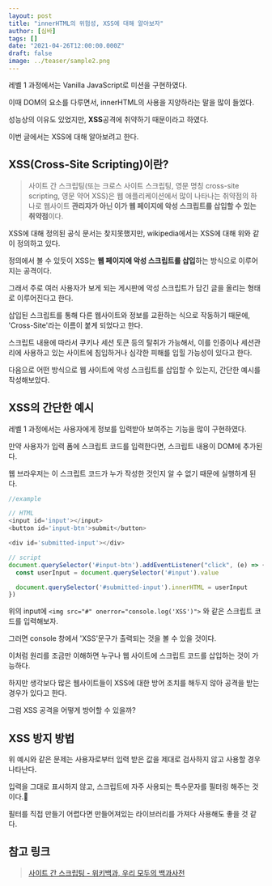 ```yaml
---
layout: post
title: "innerHTML의 위험성, XSS에 대해 알아보자"
author: [심바]
tags: []
date: "2021-04-26T12:00:00.000Z"
draft: false
image: ../teaser/sample2.png
---
```


레벨 1 과정에서는 Vanilla JavaScript로 미션을 구현하였다.

이때 DOM의 요소를 다루면서, innerHTML의 사용을 지양하라는 말을 많이 들었다.

성능상의 이유도 있었지만, **XSS**공격에 취약하기 때문이라고 하였다.

이번 글에서는 XSS에 대해 알아보려고 한다.

## XSS(Cross-Site Scripting)이란?

>사이트 간 스크립팅(또는 크로스 사이트 스크립팅, 영문 명칭 cross-site scripting, 영문 약어 XSS)은 웹 애플리케이션에서 많이 나타나는 취약점의 하나로 웹사이트 **관리자가 아닌 이가 웹 페이지에 악성 스크립트를 삽입할 수 있는 취약점**이다.

XSS에 대해 정의된 공식 문서는 찾지못했지만, wikipedia에서는 XSS에 대해 위와 같이 정의하고 있다.

정의에서 볼 수 있듯이 XSS는 **웹 페이지에 악성 스크립트를 삽입**하는 방식으로 이루어지는 공격이다.

그래서 주로 여러 사용자가 보게 되는 게시판에 악성 스크립트가 담긴 글을 올리는 형태로 이루어진다고 한다.

삽입된 스크립트를 통해 다른 웹사이트와 정보를 교환하는 식으로 작동하기 때문에, 'Cross-Site'라는 이름이 붙게 되었다고 한다.

스크립트 내용에 따라서 쿠키나 세션 토큰 등의 탈취가 가능해서, 이를 인증이나 세션관리에 사용하고 있는 사이트에 침입하거나 심각한 피해를 입힐 가능성이 있다고 한다.

다음으로 어떤 방식으로 웹 사이트에 악성 스크립트를 삽입할 수 있는지, 간단한 예시를 작성해보았다.

## XSS의 간단한 예시

레벨 1 과정에서는 사용자에게 정보를 입력받아 보여주는 기능을 많이 구현하였다.

만약 사용자가 입력 폼에 스크립트 코드를 입력한다면, 스크립트 내용이 DOM에 추가된다.

웹 브라우저는 이 스크립트 코드가 누가 작성한 것인지 알 수 없기 때문에 실행하게 된다.


```javascript
//example

// HTML
<input id='input'></input>
<button id='input-btn'>submit</button>

<div id='submitted-input'></div>

// script
document.querySelector('#input-btn').addEventListener("click", (e) => {
  const userInput = document.querySelector('#input').value

  document.querySelector('#submitted-input').innerHTML = userInput
})
```
위의 input에 `<img src="#" onerror="console.log('XSS')">` 와 같은 스크립트 코드를 입력해보자. 

그러면 console 창에서 'XSS'문구가 출력되는 것을 볼 수 있을 것이다.

이처럼 원리를 조금만 이해하면 누구나 웹 사이트에 스크립트 코드를 삽입하는 것이 가능하다.

하지만 생각보다 많은 웹사이트들이 XSS에 대한 방어 조치를 해두지 않아 공격을 받는 경우가 있다고 한다.

그럼 XSS 공격을 어떻게 방어할 수 있을까? 

## XSS 방지 방법

위 예시와 같은 문제는 사용자로부터 입력 받은 값을 제대로 검사하지 않고 사용할 경우 나타난다.

입력을 그대로 표시하지 않고, 스크립트에 자주 사용되는 특수문자를 필터링 해주는 것이다.

필터를 직접 만들기 어렵다면 만들어져있는 라이브러리를 가져다 사용해도 좋을 것 같다.

## 참고 링크

> [사이트 간 스크립팅 - 위키백과, 우리 모두의 백과사전](https://ko.wikipedia.org/wiki/%EC%82%AC%EC%9D%B4%ED%8A%B8_%EA%B0%84_%EC%8A%A4%ED%81%AC%EB%A6%BD%ED%8C%85#cite_note-1)
